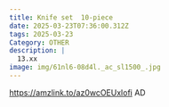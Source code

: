 ```yaml
---
title: Knife set  10-piece
date: 2025-03-23T07:36:00.312Z
tags: 2025-03-23
Category: OTHER
description: |
  13.xx 
image: img/61nl6-08d4l._ac_sl1500_.jpg
---
```

https://amzlink.to/az0wcOEUxlofi
AD